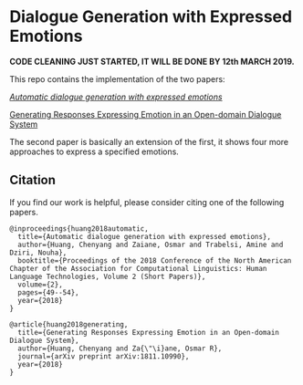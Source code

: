 # Dialogue Generation with Expressed Emotions

**CODE CLEANING JUST STARTED, IT WILL BE DONE BY 12th MARCH 2019.**

This repo contains the implementation of the two papers:

[*Automatic dialogue generation with expressed emotions*](http://www.aclweb.org/anthology/N18-2008)


[Generating Responses Expressing Emotion in an Open-domain Dialogue System](https://conversations2018.files.wordpress.com/2018/10/conversations_2018_paper_9_preprint2.pdf)

The second paper is basically an extension of the first, it shows four more approaches to express a specified emotions. 

## Citation
If you find our work is helpful, please consider citing one of the following papers.

```
@inproceedings{huang2018automatic,
  title={Automatic dialogue generation with expressed emotions},
  author={Huang, Chenyang and Zaiane, Osmar and Trabelsi, Amine and Dziri, Nouha},
  booktitle={Proceedings of the 2018 Conference of the North American Chapter of the Association for Computational Linguistics: Human Language Technologies, Volume 2 (Short Papers)},
  volume={2},
  pages={49--54},
  year={2018}
}
``` 


```
@article{huang2018generating,
  title={Generating Responses Expressing Emotion in an Open-domain Dialogue System},
  author={Huang, Chenyang and Za{\"\i}ane, Osmar R},
  journal={arXiv preprint arXiv:1811.10990},
  year={2018}
}
```